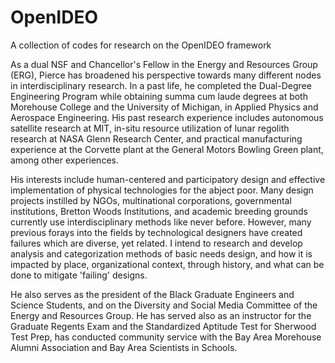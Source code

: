 # OpenIDEO
A collection of codes for research on the OpenIDEO framework

As a dual NSF and Chancellor's Fellow in the Energy and Resources Group (ERG), Pierce has broadened his perspective towards many different nodes in interdisciplinary research. In a past life, he completed the Dual-Degree Engineering Program while obtaining summa cum laude degrees at both Morehouse College and the University of Michigan, in Applied Physics and Aerospace Engineering. His past research experience includes autonomous satellite research at MIT, in-situ resource utilization of lunar regolith research at NASA Glenn Research Center, and practical manufacturing experience at the Corvette plant at the General Motors Bowling Green plant, among other experiences.

His interests include human-centered and participatory design and effective implementation of physical technologies for the abject poor. Many design projects instilled by NGOs, multinational corporations, governmental institutions, Bretton Woods Institutions, and academic breeding grounds currently use interdisciplinary methods like never before. However, many previous forays into the fields by technological designers have created failures which are diverse, yet related. I intend to research and develop analysis and categorization methods of basic needs design, and how it is impacted by place, organizational context, through history, and what can be done to mitigate 'failing' designs. 

He also serves as the president of the Black Graduate Engineers and Science Students, and on the Diversity and Social Media Committee of the Energy and Resources Group. He has served also as an instructor for the Graduate Regents Exam and the Standardized Aptitude Test for Sherwood Test Prep, has conducted community service with the Bay Area Morehouse Alumni Association and Bay Area Scientists in Schools.
